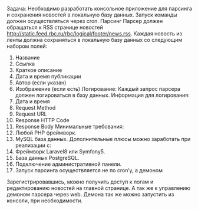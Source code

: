 Задача:
Необходимо разработать консольное приложение для парсинга и сохранения новостей в
локальную базу данных. Запуск команды должен осуществляться через cron.
Парсинг
Парсер должен обращаться к RSS странице новостей
http://static.feed.rbc.ru/rbc/logical/footer/news.rss. Каждая новость из ленты должна сохраняться в
локальную базу данных со следующим набором полей:
1. Название
2. Ссылка
3. Краткое описание
4. Дата и время публикации
5. Автор (если указан)
6. Изображение (если есть)
Логирование:
Каждый запрос парсера должен логироваться в базу данных. Информация для логирования:
1. Дата и время
2. Request Method
3. Request URL
4. Response HTTP Code
5. Response Body
Минимальные требования:
1. Любой PHP фреймворк.
2. MySQL база данных.
Дополнительные плюсы можно заработать при реализации с:
1. Фреймворк Laravel8 или Symfony5.
2. База данных PostgreSQL.
3. Подключение административной панели.
4. Запуск парсинга осуществляется не по cron’у, а демоном



Зарегистрировавшись, можно получить доступ к логам и редактированию новостей на главной странице. А так же к управлению демоном парсера через web. Демона так же можно запустить из консоли, при необходимости.

